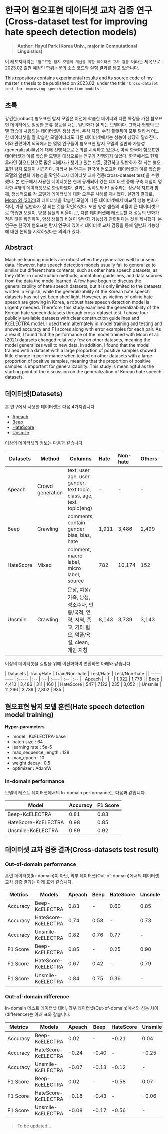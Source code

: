 # 한국어 혐오표현 데이터셋 교차 검증 연구(Cross-dataset test for improving hate speech detection models)

> **Author: Hayul Park (Korea Univ., major in Computational Linguistics)**

이 레포지터리는 `'혐오표현 탐지 모델의 개선을 위한 데이터셋 교차 검증'`이라는 제목으로 2023.02 출판 예정인 학위논문의 소스 코드와 실험 결과를 담고 있습니다. 

This repository contains experimental results and its source code of my master's thesis to be published on 2023.02, under the title `'Cross-dataset test for improving speech detection models'`.

## 초록

강건한(robust) 혐오표현 탐지 모델은 이전에 학습한 데이터와 다른 특징을 가진 혐오표현 데이터에도 일정한 분류 성능을 내는, 일반화가 잘 되는 모델이다. 그러나 현행의 모델 학습에 사용되는 데이터셋은 생성 방식, 주석 지침, 수집 플랫폼이 모두 달라서 어느 한 데이터셋을 잘 학습한 모델이더라도 다른 데이터셋에서는 성능이 상당히 달라진다. 이와 관련하여 외국에서는 몇몇 연구들이 혐오표현 탐지 모델의 일반화 가능성(generalizability)에 대해 선행적으로 논의를 시작하고 있으나, 아직 한국어 혐오표현 데이터셋과 이를 학습한 모델을 대상으로는 연구가 진행되지 않았다. 한국에서도 현재 온라인 혐오표현으로 많은 피해자가 생기고 있는 만큼, 강건하고 일반화가 잘 되는 혐오표현 탐지 모델이 시급하다. 따라서 본 연구는 한국어 혐오표현 데이터셋과 이를 학습한 모델의 일반화 가능성을 확인하고자 데이터셋 교차 검증(cross-dataset test)을 수행했다. 본 연구에서 사용한 데이터셋은 현재 공개되어 있는 데이터셋 중에 구축 지침이 명확한 4개의 데이터셋으로 한정하였다. 결과는 정확도와 F1 점수라는 정량적 지표와 함께, 정성적으로 각 모델과 데이터셋에 대한 오분류 사례를 제시했다. 실험의 결과로, [Moon 외 (2021)](https://github.com/kocohub/korean-hate-speech)의 데이터셋을 학습한 모델이 다른 데이터셋에서 비교적 성능 변화가 적어, 가장 일반화가 잘 되는 것을 확인하였다. 또한 양성 샘플의 비율이 큰 데이터셋으로 학습한 모델이, 양성 샘플의 비율이 큰, 다른 데이터셋에 테스트할 때 성능의 변화가 적은 것을 확인하여, 양성 샘플의 비율이 일반화 가능성과 관련된다는 것을 제시했다. 본 연구는 한국어 혐오표현 탐지 연구에 있어서 데이터셋 교차 검증을 통해 일반화 가능성에 대한 논의를 시작하였다는 의의가 있다. 

## Abstract
Machine learning models are robust when they generalize well to unseen data. However, hate speech detection models usually fail to generalize to similar but different hate contents, such as other hate speech datasets, as they differ in construction methods, annotation guidelines, and data sources from the data the model learned. A few have begun to discuss the generalizability of hate speech datasets, but it is only limited to the datasets written in English, while the generalizability of the Korean hate speech datasets has not yet been shed light. However, as victims of online hate speech are growing in Korea, a robust hate speech detection model is urgently needed. Therefore, this study examined the generalizability of the Korean hate speech datasets through cross-dataset test. I chose four publicly available datasets with clear construction guidelines and KcELECTRA model. I used them alternately in model training and testing and showed accuracy and F1 scores along with error examples for each pair. As a result, I found that the performance of the model trained with Moon et al. (2021) datasets changed relatively few on other datasets, meaning the model generalizes well to new data. In addition, I found that the model trained with a dataset with a large proportion of positive samples showed little change in performance when tested on other datasets with a large proportion of positive samples, meaning that the proportion of positive samples is important for generalizability. This study is meaningful as the starting point of the discussion on the generalization of Korean hate speech datasets. 

## 데이터셋(Datasets)

본 연구에서 사용한 데이터셋은 다음 4가지입니다.

- [Apeach](https://github.com/jason9693/APEACH)
- [Beep](https://github.com/kocohub/korean-hate-speech)
- [HateScore](https://github.com/sgunderscore/hatescore-korean-hate-speech)
- [Unsmile](https://github.com/smilegate-ai/korean_unsmile_dataset)

이상의 데이터셋의 정보는 다음과 같습니다.

| Datasets  | Method           | Columns                                                              | Hate  | Non-hate | Others | Hate  | Non-hate | Others |
| --------- | ---------------- | -------------------------------------------------------------------- | :---- | :------- | :----- | :---- | :------- | :----- |
| Apeach    | Crowd generation | text, user age, user gender, text topic, class, age, text topic(eng) | -     | -        | -      | 1,922 | 1,778    | -      |
| Beep      | Crawling         | comments, contain gender bias, bias, hate                            | 1,911 | 3,486    | 2,499  | 122   | 160      | 189    |
| HateScore | Mixed            | comment, macro label, micro label, source                            | 782   | 10,174   | 152    | -     | -        | -      |
| Unsmile   | Crawling         | 문장, 여성/가족, 남성, 성소수자, 인종/국적, 연령, 지역, 종교, 기타 혐오, 악플/욕설, clean, 개인 지칭   | 8,143 | 3,739    | 3,143  | 2,016 | 935      | 786    |

이상의 데이터셋을 실험을 위해 이진화하여 변환하면 아래와 같습니다. 

| Datasets  | Train/Hate   | Train/Non-hate | Test/Hate  | Test/Non-hate |
| --------- | :----- | :-- | :-- | :---- | :-- | :-- |
| Apeach    | -      | -        | 1,922 | 1,778    |
| Beep      | 4,410  | 3,486    | 311   | 160      |
| HateScore | 547    | 7,122    | 235   | 3,052    |
| Unsmile   | 11,266 | 3,739    | 2,802 | 935      |


## 혐오표현 탐지 모델 훈련(Hate speech detection model training)

**Hyper-parameters**
- model : KcELECTRA-base
- batch size : 64
- learning rate : 5e-5
- max_sequence_length : 128
- max_epoch : 10
- weight decay : 0.5
- optimizer : AdamW

### In-domain performance
모델의 테스트 데이터셋에서의 In-domain performance는 다음과 같습니다. 

| Model               | Accuracy  | F1 Score   |
| ------------------- | --------- | ---------- |
| Beep-KcELECTRA      | 0.81      | 0.83       |
| HateScore-KcELECTRA | 0.98      | 0.85       |
| Unsmile-KcELECTRA   | 0.89      | 0.92       |

## 데이터셋 교차 검증 결과(Cross-datasets test result)

### Out-of-domain performance
훈련 데이터셋(In-domain)이 아닌, 외부 데이터셋(Out-of-domain)에서의 데이터셋 교차 검증 결과는 아래 표와 같습니다.

| Metrics  | Models              | Apeach | Beep | HateScore | Unsmile |
| -------- | ------------------- | ------ | ---- | --------- | ------- |
| Accuracy | Beep-KcELECTRA      | 0.83   | -    | 0.60      | 0.85    |
| Accuracy | HateScore-KcELECTRA | 0.74   | 0.58 | -         | 0.73    |
| Accuracy | Unsmile-KcELECTRA   | 0.82   | 0.76 | 0.77      | -       |
| F1 Score | Beep-KcELECTRA      | 0.85   | -    | 0.25      | 0.90    |
| F1 Score | HateScore-KcELECTRA | 0.67   | 0.42 | -         | 0.79    |
| F1 Score | Unsmile-KcELECTRA   | 0.84   | 0.75 | 0.36      | -       |

### Out-of-domain difference
In-domain 테스트 데이터셋 대비, 외부 데이터셋(Out-of-domain)에서의 성능 차이(difference)는 아래 표와 같습니다.

| Metrics  | Models              | Apeach | Beep  | HateScore | Unsmile |
| -------- | ------------------- | ------ | ----- | --------- | ------- |
| Accuracy | Beep-KcELECTRA      | 0.02   | -     | -0.21     | 0.04    |
| Accuracy | HateScore-KcELECTRA | -0.24  | -0.40 | -         | -0.25   |
| Accuracy | Unsmile-KcELECTRA   | -0.07  | -0.13 | -0.12     | -       |
| F1 Score | Beep-KcELECTRA      | 0.02   | -     | -0.58     | 0.07    |
| F1 Score | HateScore-KcELECTRA | -0.18  | -0.43 | -         | -0.06   |
| F1 Score | Unsmile-KcELECTRA   | -0.08  | -0.17 | -0.56     | -       |

> To be updated...